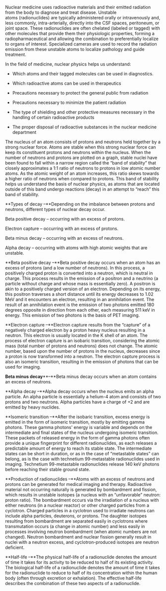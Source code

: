 Nuclear medicine uses radioactive materials and their emitted radiation from the body to diagnose and treat disease. Unstable atoms (radionuclides) are typically administered orally or intravenously and, less commonly, intra-arterially, directly into the CSF spaces, peritoneum, or joint space. These radionuclides are often chelated (labeled or tagged) with other molecules that provide them their physiologic properties, forming a radiopharmaceutical and allowing the combination to preferentially localize to organs of interest. Specialized cameras are used to record the radiation emission from these unstable atoms to localize pathology and guide treatment.

In the field of medicine, nuclear physics helps us understand:

- Which atoms and their tagged molecules can be used in diagnostics.

- Which radioactive atoms can be used in therapeutics

- Precautions necessary to protect the general public from radiation

- Precautions necessary to minimize the patient radiation

- The type of shielding and other protective measures necessary in the handling of certain radioactive products

- The proper disposal of radioactive substances in the nuclear medicine department

The nucleus of an atom consists of protons and neutrons held together by a strong nuclear force. Atoms are stable when this strong nuclear force can keep its constituent protons and neutrons within the nucleus. When the number of neutrons and protons are plotted on a graph, stable nuclei have been found to fall within a narrow region called the “band of stability” that closely approximates a 1:1 ratio of neutrons to protons in low atomic number atoms. As the atomic weight of an atom increases, this ratio skews towards a higher ratio of neutrons when compared to protons. This band of stability helps us understand the basis of nuclear physics, as atoms that are located outside of this band undergo reactions (decay) in an attempt to “reach” this band of stability.

**Types of decay –**Depending on the imbalance between protons and neutrons, different types of nuclear decay occur.

Beta positive decay – occurring with an excess of protons.

Electron capture – occurring with an excess of protons.

Beta minus decay – occurring with an excess of neutrons.

Alpha decay – occurring with atoms with high atomic weights that are unstable.

**Beta positive decay –**Beta positive decay occurs when an atom has an excess of protons (and a low number of neutrons). In this process, a positively charged proton is converted into a neutron, which is neutral in charge. This process results in the emission of a positron and a neutrino (a particle without charge and whose mass is essentially zero). A positron is akin to a positively charged version of an electron. Depending on its energy, this positron traverses a short distance until its energy decreases to 1.02 MeV and it encounters an electron, resulting in an annihilation event. The result of an annihilation event is the emission of two photons emitted 180 degrees opposite in direction from each other, each measuring 511 keV in energy. This emission of two photons is the basis of PET imaging.

**Electron capture –**Electron capture results from the “capture” of a negatively charged electron by a proton heavy nucleus resulting in a neutron. This electron is usually located in the K shell of an atom. The process of electron capture is an isobaric transition, considering the atomic mass (total number of protons and neutrons) does not change. The atomic number, based upon the number of protons in the nucleus, decreases since a proton is now transformed into a neutron. The electron capture process is also an isomeric transition, resulting in the emission of photons that can be used for imaging.

**Beta minus decay****–**Beta minus decay occurs when an atom contains an excess of neutrons.

**Alpha decay –**Alpha decay occurs when the nucleus emits an alpha particle. An alpha particle is essentially a helium-4 atom and consists of two protons and two neutrons. Alpha particles have a charge of +2 and are emitted by heavy nuclides.

**Isomeric transition –**After the isobaric transition, excess energy is emitted in the form of isomeric transition, mostly by emitting gamma photons. These gamma photons' energy is variable and depends on the intermediate and final states of the nucleus undergoing isomeric transition. These packets of released energy in the form of gamma photons often provide a unique fingerprint for different radionuclides, as each releases a predictable amount of energy to reach its stable state. The intermediate states can be short in duration, or as in the case of “metastable states” can belong, as is the case with technetium 99-metastable radionuclides used in imaging. Technetium 99-metastable radionuclides release 140 keV photons before reaching their stable ground state.

**Production of radionuclides –**Atoms with an excess of neutrons and protons can be generated for medical imaging and therapy. Radioactive material not occurring naturally is generated by bombardment and fission, which results in unstable isotopes (a nucleus with an “unfavorable” neutron: proton ratio). The bombardment occurs via the irradiation of a nucleus with either neutrons (in a nuclear reactor) or other charged particles from a cyclotron. Charged particles in a cyclotron used to irradiate neutrons can include alpha particles, deuterons, or protons. The daughter isotopes resulting from bombardment are separated easily in cyclotrons where transmutation occurs (a change in atomic number) and less easily in processes involving neutron bombardment (when atomic numbers are not changed). Neutron bombardment and nuclear fission generally result in nuclei with a neutron excess, and cyclotron-produced isotopes are neutron deficient.

**Half-life –**The physical half-life of a radionuclide denotes the amount of time it takes for its activity to be reduced to half of its existing activity. The biological half-life of a radionuclide denotes the amount of time it takes for the radionuclide to reduce to half of its concentration within the human body (often through excretion or exhalation). The effective half-life describes the combination of these two aspects of a radionuclide.